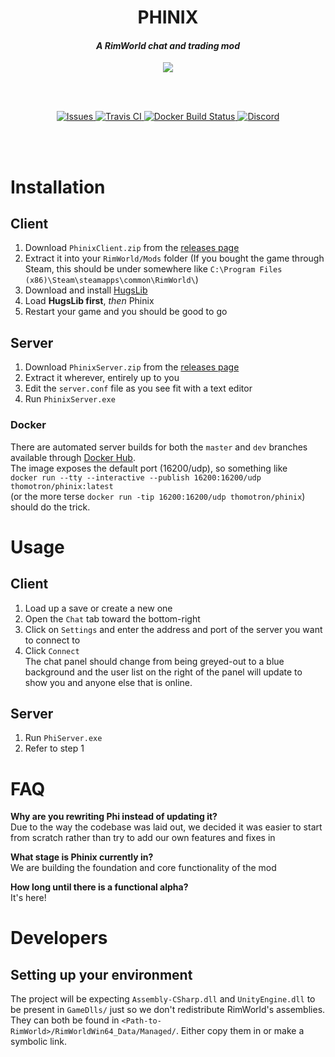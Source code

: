 <h1 align="center">PHINIX</h1>
<h4 align="center"><i>A RimWorld chat and trading mod</i></h4>
<p align="center"><img src="https://i.imgur.com/uXnIeua.png"></img></p>
<br><br>
<p align="center">
  <a href="https://github.com/PhinixTeam/Phinix/issues">
    <img src="https://img.shields.io/github/issues/PhinixTeam/Phinix.svg?style=flat-square" alt="Issues">
  </a>
  <a href="https://travis-ci.org/PhinixTeam/Phinix">
    <img src="https://img.shields.io/travis/PhinixTeam/Phinix.svg?style=flat-square" alt="Travis CI">
  </a>
  <a href="https://hub.docker.com/r/phinixteam/phinix">
    <img alt="Docker Build Status" src="https://img.shields.io/docker/cloud/build/phinixteam/phinix.svg?label=docker&style=flat-square">
  </a>
  <a href="https://discord.gg/d4Y5xks">
    <img src="https://img.shields.io/discord/363547745564360704.svg?colorB=7289DA&label=Discord&style=flat-square" alt="Discord">
  </a>
</p>
<br><br>
  
<!-- It'd be great if markdown had some way of aligning things, but ya gotta do what ya gotta do -->

# Installation
## Client
1. Download `PhinixClient.zip` from the [releases page](https://github.com/PhinixTeam/Phinix/releases/latest)
2. Extract it into your `RimWorld/Mods` folder
(If you bought the game through Steam, this should be under somewhere like `C:\Program Files (x86)\Steam\steamapps\common\RimWorld\`)
3. Download and install [HugsLib](https://github.com/UnlimitedHugs/RimworldHugsLib/releases/latest)
4. Load **HugsLib first**, *then* Phinix
5. Restart your game and you should be good to go
## Server
1. Download `PhinixServer.zip` from the [releases page](https://github.com/PhinixTeam/Phinix/releases/latest)
2. Extract it wherever, entirely up to you
3. Edit the `server.conf` file as you see fit with a text editor
4. Run `PhinixServer.exe`
### Docker
There are automated server builds for both the `master` and `dev` branches available through [Docker Hub](https://hub.docker.com/r/thomotron/phinix).  
The image exposes the default port (16200/udp), so something like  
`docker run --tty --interactive --publish 16200:16200/udp thomotron/phinix:latest`  
(or the more terse `docker run -tip 16200:16200/udp thomotron/phinix`)  
should do the trick.

# Usage
## Client
1. Load up a save or create a new one
2. Open the `Chat` tab toward the bottom-right
3. Click on `Settings` and enter the address and port of the server you want to connect to
4. Click `Connect`   
The chat panel should change from being greyed-out to a blue background and the user list on the right of the panel will update to show you and anyone else that is online.
## Server
1. Run `PhiServer.exe`
2. Refer to step 1

# FAQ
**Why are you rewriting Phi instead of updating it?**  
Due to the way the codebase was laid out, we decided it was easier to start from scratch rather than try to add our own features and fixes in

**What stage is Phinix currently in?**  
We are building the foundation and core functionality of the mod

**How long until there is a functional alpha?**  
It's here!

# Developers
## Setting up your environment
The project will be expecting `Assembly-CSharp.dll` and `UnityEngine.dll` to be present in `GameDlls/` just so we don't redistribute RimWorld's assemblies.
They can both be found in `<Path-to-RimWorld>/RimWorldWin64_Data/Managed/`. Either copy them in or make a symbolic link.
